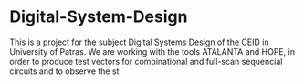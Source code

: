 # Digital-System-Design
This is a project for the subject Digital Systems Design of the CEID in University of Patras. We are working with the tools ATALANTA and HOPE, in order to produce test vectors for combinational and full-scan sequencial circuits and to observe the st
